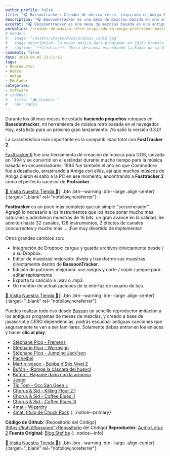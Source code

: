 ```yaml
---
author_profile: false
title: "🎧 Bassontracker: Creador de música retro  inspirado en Amiga Protracker"
description: "🎧 Bassoontracker es una mesa de mezclas basada en una antiguo software creada para los ordenadores Amiga denominado Fasttracker."
excerpt: "🎧 Bassoontracker es una mesa de mezclas basada en una antiguo software creada para los ordenadores Amiga denominado Fasttracker."
permalink: /creador-de-musica-retro-inspirado-en-amiga-protracker-bassontracker
# header:
#   image: "/assets/images/musica/music_radio.jpg"
#   image_description: La mejor música para programar en 2019: Gramola Ciberninjas
#   caption: "**Créditos**: Chica descansa escuchando la Radio de la Gramola Ciberninjas / Creación propia."
comments: false
date: 2019-06-05 23:11:12
tags:
- Reproductor
- Retro
- Amiga
- Emulador
categories:
- Software
# sidebar:
# - title: "📻 Gramola "
#   nav: radio
---
```


Durante los últimos meses he estado **haciendo pequeños** retoques en **Bassoontracker**, mi herramienta de música retro basada en el navegador. Hoy, está listo para un próximo gran lanzamiento: ¡Ya salió la versión 0.3.0!

La característica más importante es la compatibilidad total con **FastTracker 2**.

[Fasttracker II](https://en.wikipedia.org/wiki/FastTracker_2) fue una herramienta de creación de música para DOS, lanzada en 1994 y se convirtió en el estándar durante mucho tiempo para la música basada en secuenciadores.
1994 fue también el año en que Commodore fue a desahucio, arrastrando a Amiga con ellos, así que muchos músicos de Amiga dieron el salto a la PC en ese momento, encontrando a **Fasttracker 2** como el perfecto sucesor de **Protracker**.

<script async src="https://pagead2.googlesyndication.com/pagead/js/adsbygoogle.js"></script>
<ins class="adsbygoogle"
     style="display:block; text-align:center;"
     data-ad-layout="in-article"
     data-ad-format="fluid"
     data-ad-client="ca-pub-9630764103400456"
     data-ad-slot="3229974124"></ins>
<script>
     (adsbygoogle = window.adsbygoogle || []).push({});
</script>

[🎁 Visita Nuestra Tienda 🎁](https://www.amazon.es/shop/cibercursos){: .btn .btn--warning .btn--large .align-center}{:target="_blank" rel="nofollow,noreferrer"}

**Fasttracker** es un poco más complejo que un simple "secuenciador". Agregó lo necesario a los instrumentos que los hace sonar mucho más naturales y admitieron muestras de 16 bits, un gran avance en la calidad.
Se admiten hasta 32 canales, 128 instrumentos, 2 efectos de canales concurrentes y mucho más ... ¡Fue muy divertido de implementar!

Otros grandes cambios son:

- Integración de Dropbox: cargue y guarde archivos directamente desde / a su Dropbox.
- Editor de muestras mejorado: divida y transforme sus muestras directamente dentro de **BassoonTracker**.
- Edición de patrones mejorada: use rangos y corte / copie / pegue para editar rápidamente
- Exporta tu canción a .wav o .mp3.
- Un montón de actualizaciones de la interfaz de usuario de lujo.

<script async src="https://pagead2.googlesyndication.com/pagead/js/adsbygoogle.js"></script>
<ins class="adsbygoogle"
     style="display:block; text-align:center;"
     data-ad-layout="in-article"
     data-ad-format="fluid"
     data-ad-client="ca-pub-9630764103400456"
     data-ad-slot="3229974124"></ins>
<script>
     (adsbygoogle = window.adsbygoogle || []).push({});
</script>

[🎁 Visita Nuestra Tienda 🎁](https://www.amazon.es/shop/cibercursos){: .btn .btn--warning .btn--large .align-center}{:target="_blank" rel="nofollow,noreferrer"}

Puedes realizar todo eso desde [Basson](https://kutt.it/bassoon) un sencillo reproductor imitación a los antiguos programas de mesas de mezclas, y creado a base de javascript y CERO dependencias; podrás escuchar antiguas canciones que seguramente te van a ser familiares. Solamente debes entrar en los enlaces y hacer **clic al play**:

- [Stéphane Picq - Fremens](https://www.stef.be/bassoontracker/?file=https%3A%2F%2Fapi.modarchive.org%2Fdownloads.php%3Fmoduleid%3D41651)
- [Stéphane Picq - Wormsign](https://www.stef.be/bassoontracker/?file=https%3A%2F%2Fapi.modarchive.org%2Fdownloads.php%3Fmoduleid%3D41654)
- [Stéphane Picq - Jumping Jack'son](https://www.stef.be/bassoontracker/?file=https%3A%2F%2Fmodland.com%2Fpub%2Fmodules%2FProtracker%2FStephane%20Picq%2Fjumping%20jack%27son.mod)
- [Pachelbel](https://www.stef.be/bassoontracker/?file=https%3A%2F%2Fapi.modarchive.org%2Fdownloads.php%3Fmoduleid%3D158122)
- [Martin Iveson - Bubba'n'Stix Nivel 2](https://www.stef.be/bassoontracker/?file=https%3A%2F%2Fapi.modarchive.org%2Fdownloads.php%3Fmoduleid%3D123172)
- [Bufón - ¡Rompe la cáscara del huevo!](https://www.stef.be/bassoontracker/?file=https%3A%2F%2Fmodland.com%2Fpub%2Fmodules%2FProtracker%2FJester%2Fcrack%20the%20eggshell%21.mod)
- [Bufón - Hágame daño con la armonía](https://www.stef.be/bassoontracker/?file=https%3A%2F%2Fmodland.com%2Fpub%2Fmodules%2FProtracker%2FJester%2Fharm%20me%20with%20harmony.mod)
- [Jester](https://www.stef.be/bassoontracker/?file=https%3A%2F%2Fmodland.com%2Fpub%2Fmodules%2FProtracker%2FJester%2Fspice%20it%20up.mod)
- [Tío Tom - Occ San Geen +](https://www.stef.be/bassoontracker/?file=https%3A%2F%2Fmodland.com%2Fpub%2Fmodules%2FProtracker%2FUncle%20Tom%2Focc-san-geen%2B.mod)
- [Chorus &amp; Sid - Killing Floor 2.1](https://www.stef.be/bassoontracker/?file=https%3A%2F%2Fmodland.com%2Fpub%2Fmodules%2FProtracker%2FChorus%2Fcoop-Sid%2Fkilling%20floor.mod)
- [Chorus &amp; Sid - Coffee Blues II](https://www.stef.be/bassoontracker/?file=https%3A%2F%2Fmodland.com%2Fpub%2Fmodules%2FProtracker%2FChorus%2Fcoop-Sid%2Fcoffee%20blues%20ii.mod)
- [Chorus &amp; Sid - Coffee Blues III](https://www.stef.be/bassoontracker/?file=https%3A%2F%2Fmodland.com%2Fpub%2Fmodules%2FProtracker%2FChorus%2Fcoop-Sid%2Fcoffee%20blues%20iii.mod)
- [4mat - Wizardry](https://www.stef.be/bassoontracker/?file=https%3A%2F%2Fmodland.com%2Fpub%2Fmodules%2FProtracker%2F4-Mat%2Fwizardry.mod)
- [4mat: título de Chuck Rock](https://www.stef.be/bassoontracker/?file=https%3A%2F%2Fmodland.com%2Fpub%2Fmodules%2FProtracker%2F4-Mat%2Fchuckrock-title.mod)
{: .notice--primary}

**Código de Github**: [Repositorio del Código](https://kutt.it/bassoon">Repositorio del Código)
**Reproductor**: [Audio Lotus 2](https://www.stef.be/bassoontracker/?file=demomods%2Flotus20.mod)
**Fuente Original**: [Blog.Stef.be](http://blog.stef.be/bassoontracker030)
{: .notice--info}

<script async src="https://pagead2.googlesyndication.com/pagead/js/adsbygoogle.js"></script>
<ins class="adsbygoogle"
     style="display:block; text-align:center;"
     data-ad-layout="in-article"
     data-ad-format="fluid"
     data-ad-client="ca-pub-9630764103400456"
     data-ad-slot="3229974124"></ins>
<script>
     (adsbygoogle = window.adsbygoogle || []).push({});
</script>

[🎁 Visita Nuestra Tienda 🎁](https://www.amazon.es/shop/cibercursos){: .btn .btn--warning .btn--large .align-center}{:target="_blank" rel="nofollow,noreferrer"}